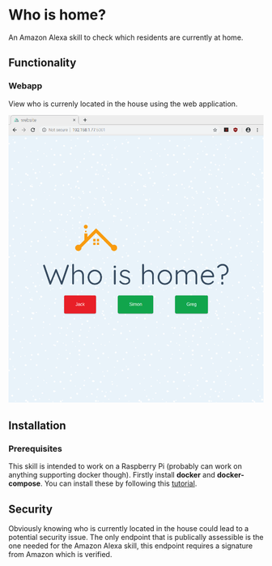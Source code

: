 # Who is home?
An Amazon Alexa skill to check which residents are currently at home.

## Functionality

### Webapp
View who is currenly located in the house using the web application.

![Screenshot of the web application showing 2 out of the 3 housemates are at home](https://github.com/jackdeadman/who-is-home-skill/blob/master/screenshot.png?raw=true "Screenshot of webapp")

## Installation
### Prerequisites

This skill is intended to work on a Raspberry Pi (probably can work on anything supporting docker though). Firstly install **docker** and **docker-compose**. You can install these by following this [tutorial](https://dev.to/rohansawant/installing-docker-and-docker-compose-on-the-raspberry-pi-in-5-simple-steps-3mgl).

## Security
Obviously knowing who is currently located in the house could lead to a potential security issue. The only endpoint that is publically assessible is the one needed for the Amazon Alexa skill, this endpoint requires a signature from Amazon which is verified.
